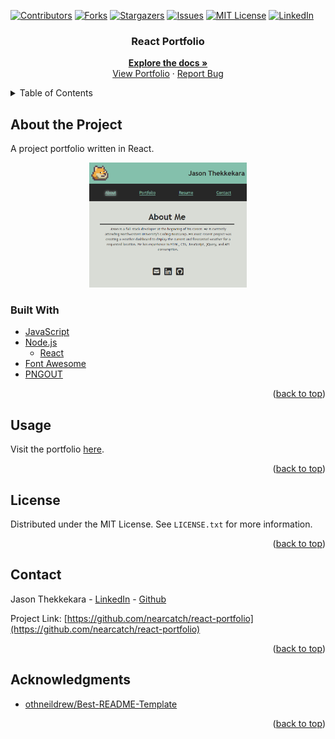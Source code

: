 <div id="top"></div>
<!--
*** Thanks for checking out the Best-README-Template. If you have a suggestion
*** that would make this better, please fork the repo and create a pull request
*** or simply open an issue with the tag "enhancement".
*** Don't forget to give the project a star!
*** Thanks again! Now go create something AMAZING! :D
-->

<!-- PROJECT SHIELDS -->
<!--
*** I'm using markdown "reference style" links for readability.
*** Reference links are enclosed in brackets [ ] instead of parentheses ( ).
*** See the bottom of this document for the declaration of the reference variables
*** for contributors-url, forks-url, etc. This is an optional, concise syntax you may use.
*** https://www.markdownguide.org/basic-syntax/#reference-style-links
-->

[![Contributors][contributors-shield]][contributors-url]
[![Forks][forks-shield]][forks-url]
[![Stargazers][stars-shield]][stars-url]
[![Issues][issues-shield]][issues-url]
[![MIT License][license-shield]][license-url]
[![LinkedIn][linkedin-shield]][linkedin-url]

<div align="center">

<h3 align="center">React Portfolio</h3>

  <p align="center">
    <a href="https://github.com/nearcatch/react-portfolio"><strong>Explore the docs »</strong></a>
    <br />
    <a href="https://nearcatch.github.io/react-portfolio/">View Portfolio</a>
    ·
    <a href="https://github.com/nearcatch/react-portfolio/issues">Report Bug</a>
  </p>
</div>

<!-- TABLE OF CONTENTS -->
<details>
  <summary>Table of Contents</summary>
  <ol>
    <li>
      <a href="#about-the-project">About the Project</a>
      <ul>
        <li><a href="#built-with">Built With</a></li>
      </ul>
    </li>
    <!-- <li>
      <a href="#getting-started">Getting Started</a>
      <ul>
        <li><a href="#prerequisites">Prerequisites</a></li>
        <li><a href="#installation">Installation</a></li>
      </ul>
    </li> -->
    <li><a href="#usage">Usage</a></li>
    <li><a href="#license">License</a></li>
    <li><a href="#contact">Contact</a></li>
    <li><a href="#acknowledgments">Acknowledgments</a></li>
  </ol>
</details>

<!-- ABOUT THE PROJECT -->

## About the Project

A project portfolio written in React.

<div align="center">
    <a href="https://nearcatch.github.io/react-portfolio/"><img style="width: 50%;" src="./assets/readme/full-page-screenshot.png" /></a>
</div>

### Built With

* [JavaScript](https://www.ecma-international.org/publications-and-standards/standards/ecma-262/)
* [Node.js](https://nodejs.org/en/)
  * [React](https://reactjs.org/)
* [Font Awesome](https://fontawesome.com/)
* [PNGOUT](http://advsys.net/ken/utils.htm)

<p align="right">(<a href="#top">back to top</a>)</p>

<!-- GETTING STARTED -->
<!-- ## Getting Started -->
<!-- ### Prerequisites -->

<!-- ### Installation -->

<!-- <p align="right">(<a href="#top">back to top</a>)</p> -->

<!-- USAGE EXAMPLES -->

## Usage

Visit the portfolio [here](https://nearcatch.github.io/react-portfolio/).

<p align="right">(<a href="#top">back to top</a>)</p>

<!-- LICENSE -->

## License

Distributed under the MIT License. See `LICENSE.txt` for more information.

<p align="right">(<a href="#top">back to top</a>)</p>

<!-- CONTACT -->

## Contact

Jason Thekkekara - [LinkedIn][linkedin-url] - [Github](https://github.com/nearcatch)

Project Link: [https://github.com/nearcatch/react-portfolio](https://github.com/nearcatch/react-portfolio)

<p align="right">(<a href="#top">back to top</a>)</p>

<!-- ACKNOWLEDGMENTS -->

## Acknowledgments

- [othneildrew/Best-README-Template](https://github.com/othneildrew/Best-README-Template)

<p align="right">(<a href="#top">back to top</a>)</p>

<!-- MARKDOWN LINKS & IMAGES -->
<!-- https://www.markdownguide.org/basic-syntax/#reference-style-links -->

[contributors-shield]: https://img.shields.io/github/contributors/nearcatch/react-portfolio.svg?style=for-the-badge
[contributors-url]: https://github.com/nearcatch/react-portfolio/graphs/contributors
[forks-shield]: https://img.shields.io/github/forks/nearcatch/react-portfolio.svg?style=for-the-badge
[forks-url]: https://github.com/nearcatch/react-portfolio/network/members
[stars-shield]: https://img.shields.io/github/stars/nearcatch/react-portfolio.svg?style=for-the-badge
[stars-url]: https://github.com/nearcatch/react-portfolio/stargazers
[issues-shield]: https://img.shields.io/github/issues/nearcatch/react-portfolio.svg?style=for-the-badge
[issues-url]: https://github.com/nearcatch/react-portfolio/issues
[license-shield]: https://img.shields.io/github/license/nearcatch/react-portfolio.svg?style=for-the-badge
[license-url]: https://github.com/nearcatch/react-portfolio/blob/main/LICENSE.txt
[linkedin-shield]: https://img.shields.io/badge/-LinkedIn-black.svg?style=for-the-badge&logo=linkedin&colorB=555
[linkedin-url]: https://linkedin.com/in/jason-thekkekara
[product-screenshot]: https://raw.githubusercontent.com/nearcatch/react-portfolio/main/assets/readme/full-page-screenshot.png
